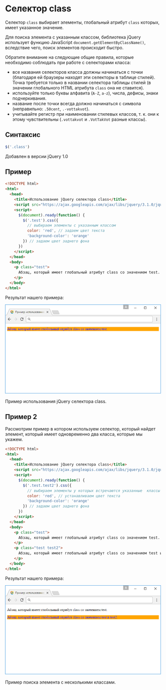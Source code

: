 # Селектор class

Селектор `class` выбирает элементы, глобальный атрибут `class` которых, имеет указанное значение.

Для поиска элемента с указанным классом, библиотека jQuery использует функцию JavaScript `document.getElementByClassName()`, вследствие чего, поиск элементов происходит быстро.

Обратите внимание на следующие общие правила, которые необходимо соблюдать при работе с селекторами класса:

- все названия селекторов класса должны начинаться с точки (благодаря ей браузеры находят эти селекторы в таблице стилей). Точка требуется только в названии селектора таблицы стилей (в значении глобального HTML атрибута `class` она не ставится).
- используйте только буквы алфавита (`A-Z`, `a-z`), числа, дефисы, знаки подчеркивания.
- название после точки всегда должно начинаться с символа (неправильно: `.50cent`, `.-vottakvot`).
- учитывайте регистр при наименовании стилевых классов, т. к. они к этому чувствительны (`.vottakvot` и `.VotTakVot` разные классы).

## Синтаксис

```js
$('.class')
```

Добавлен в версии jQuery 1.0

## Пример

```html
<!DOCTYPE html>
<html>
  <head>
    <title>Использование jQuery селектора class</title>
    <script src="https://ajax.googleapis.com/ajax/libs/jquery/3.1.0/jquery.min.js"></script>
    <script>
      $(document).ready(function() {
        $('.test').css({
          // выбираем элементы с указанным классом
          color: 'red', // задаем цвет текста
          'background-color': 'orange'
        }) // задаем цвет заднего фона
      })
    </script>
  </head>
  <body>
    <p class="test">
      Абзац, который имеет глобальный атрибут class со значением test.
    </p>
  </body>
</html>
```

Результат нашего примера:

![Пример использования jQuery селектора class.](996.png)

Пример использования jQuery селектора class.

## Пример 2

Рассмотрим пример в котором используем селектор, который найдет элемент, который имеет одновременно два класса, которые мы укажем.

```html
<!DOCTYPE html>
<html>
  <head>
    <title>Использование jQuery селектора class</title>
    <script src="https://ajax.googleapis.com/ajax/libs/jquery/3.1.0/jquery.min.js"></script>
    <script>
      $(document).ready(function() {
        $('.test.test2').css({
          // выбираем элементы у которых встречаются указанные  классы
          color: 'red', // устанавливаем цвет текста
          'background-color': 'orange'
        }) // задаем цвет заднего фона
      })
    </script>
  </head>
  <body>
    <p class="test">
      Абзац, который имеет глобальный атрибут class со значением test.
    </p>
    <p class="test test2">
      Абзац, который имеет глобальный атрибут class со значением test и test2.
    </p>
  </body>
</html>
```

Результат нашего примера:

![Пример поиска элемента с несколькими классами.](995.png)

Пример поиска элемента с несколькими классами.
